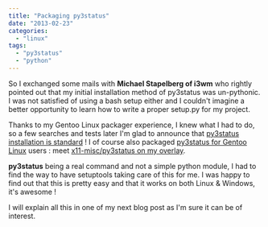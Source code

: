 ```yaml
---
title: "Packaging py3status"
date: "2013-02-23"
categories: 
  - "linux"
tags: 
  - "py3status"
  - "python"
---
```


So I exchanged some mails with **Michael Stapelberg of i3wm** who rightly pointed out that my initial installation method of py3status was un-pythonic. I was not satisfied of using a bash setup either and I couldn't imagine a better opportunity to learn how to write a proper setup.py for my project.

Thanks to my Gentoo Linux packager experience, I knew what I had to do, so a few searches and tests later I'm glad to announce that [py3status installation is standard](https://github.com/ultrabug/py3status#installation-non-gentoo-users) ! I of course also packaged [py3status for Gentoo Linux](https://github.com/ultrabug/py3status#installation-gentoo-users) users : meet [x11-misc/py3status on my overlay](http://git.overlays.gentoo.org/gitweb/?p=dev/ultrabug.git;a=tree;f=x11-misc/py3status;h=675792573f839ca460065a4cb68b2f3a4f8bdf79;hb=4559aabe8dd11242f33dd2dad1a0a6236c29b807).

**py3status** being a real command and not a simple python module, I had to find the way to have setuptools taking care of this for me. I was happy to find out that this is pretty easy and that it works on both Linux & Windows, it's awesome !

I will explain all this in one of my next blog post as I'm sure it can be of interest.
